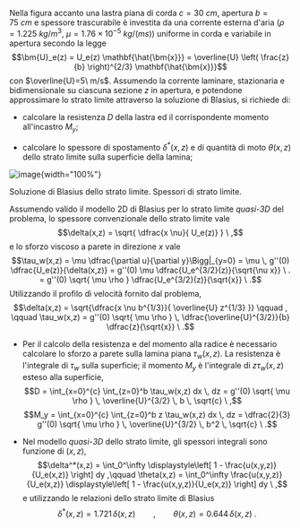 Nella figura accanto una lastra piana di corda $c=30\ cm$, apertura
$b=75\ cm$ e spessore trascurabile è investita da una corrente esterna
d'aria ($\rho=1.225\ kg/ m^3$, $\mu=1.76\times10^{-5}\ kg/(ms)$)
uniforme in corda e variabile in apertura secondo la legge
$$\bm{U}_e(z) = U_e(z) \mathbf{\hat{\bm{x}}} = \overline{U} \left( \frac{z}{b} \right)^{2/3} \mathbf{\hat{\bm{x}}}$$
con $\overline{U}=5\ m/s$. Assumendo la corrente laminare, stazionaria e
bidimensionale su ciascuna sezione $z$ in apertura, e potendone
approssimare lo strato limite attraverso la soluzione di Blasius, si
richiede di:

-   calcolare la resistenza $D$ della lastra ed il corrispondente
    momento all'incastro $M_y$;

-   calcolare lo spessore di spostamento $\delta^*(x,z)$ e di quantità
    di moto $\theta(x,z)$ dello strato limite sulla superficie della
    lamina;

![image](./fig/sheet){width="100%"}

Soluzione di Blasius dello strato limite. Spessori di strato limite.

Assumendo valido il modello 2D di Blasius per lo strato limite
*quasi-3D* del problema, lo spessore convenzionale dello strato limite
vale $$\delta(x,z) = \sqrt{ \dfrac{x \nu}{ U_e(z)} } \ ,$$ e lo sforzo
viscoso a parete in direzione $x$ vale
$$\tau_w(x,z) = \mu \dfrac{\partial u}{\partial y}\Bigg|_{y=0} = 
     \mu \, g''(0) \dfrac{U_e(z)}{\delta(x,z)} = 
     g''(0) \mu \dfrac{U_e^{3/2}(z)}{\sqrt{\nu x}}  \ .
     = g''(0) \sqrt{ \mu \rho } \dfrac{U_e^{3/2}(z)}{\sqrt{x}}  \ .$$
Utilizzando il profilo di velocità fornito dal problema,
$$\delta(x,z) = \sqrt{\dfrac{x \nu b^{1/3}}{ \overline{U} z^{1/3} }} \qquad , \qquad
     \tau_w(x,z) = g''(0) \sqrt{ \mu \rho } \, \dfrac{\overline{U}^{3/2}}{b} \dfrac{z}{\sqrt{x}}  \ .$$

-   Per il calcolo della resistenza e del momento alla radice è
    necessario calcolare lo sforzo a parete sulla lamina piana
    $\tau_w (x,z)$. La resistenza è l'integrale di $\tau_w$ sulla
    superficie; il momento $M_y$ è l'integrale di $z \tau_w (x,z)$
    esteso alla superficie,
    $$D = \int_{x=0}^{c} \int_{z=0}^b \tau_w(x,z) dx \, dz = 
        g''(0) \sqrt{ \mu \rho } \, \overline{U}^{3/2} \, b \, \sqrt{c} \ ,$$
    $$M_y = \int_{x=0}^{c} \int_{z=0}^b z \tau_w(x,z) dx \, dz = 
        \dfrac{2}{3} g''(0) \sqrt{ \mu \rho } \, \overline{U}^{3/2} \, b^2 \, \sqrt{c} \ .$$

-   Nel modello *quasi-3D* dello strato limite, gli spessori integrali
    sono funzione di $(x,z)$,
    $$\delta^*(x,z) = \int_0^\infty \displaystyle\left[ 1 - \frac{u(x,y,z)}{U_e(x,z)} \right] dy ,\qquad
       \theta(x,z) = \int_0^\infty \frac{u(x,y,z)}{U_e(x,z)} \displaystyle\left[ 1 - \frac{u(x,y,z)}{U_e(x,z)} \right] dy \ ,$$
    e utilizzando le relazioni dello strato limite di Blasius
    $$\delta^*(x,z) = 1.721 \, \delta(x,z) \qquad , \qquad
           \theta(x,z) = 0.644 \, \delta(x,z) \ .$$
